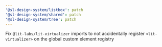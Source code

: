 ```yaml
---
'@sl-design-system/listbox': patch
'@sl-design-system/shared': patch
'@sl-design-system/tree': patch
---
```


Fix `@lit-labs/lit-virtualizer` imports to not accidentally register `<lit-virtualizer>` on the global custom element registry
